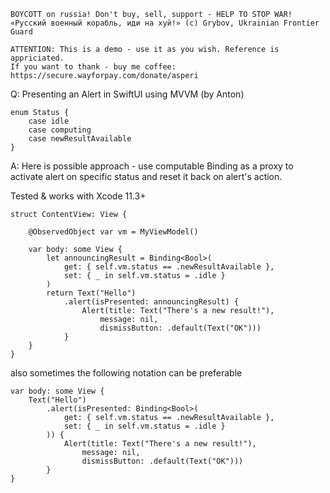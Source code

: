 ```
BOYCOTT on russia! Don't buy, sell, support - HELP TO STOP WAR!
«Русский военный корабль, иди на хуй!» (c) Grybov, Ukrainian Frontier Guard

ATTENTION: This is a demo - use it as you wish. Reference is appriciated.
If you want to thank - buy me coffee: https://secure.wayforpay.com/donate/asperi
```

Q: Presenting an Alert in SwiftUI using MVVM (by Anton)

```
enum Status {
    case idle
    case computing
    case newResultAvailable
}
```

A: Here is possible approach - use computable Binding as a proxy
to activate alert on specific status and reset it back on alert's
action.

Tested & works with Xcode 11.3+

    struct ContentView: View {
    
        @ObservedObject var vm = MyViewModel()
    
        var body: some View {
            let announcingResult = Binding<Bool>(
                get: { self.vm.status == .newResultAvailable },
                set: { _ in self.vm.status = .idle }
            )
            return Text("Hello")
                .alert(isPresented: announcingResult) {
                    Alert(title: Text("There's a new result!"),
                        message: nil,
                        dismissButton: .default(Text("OK")))
                }
        }
    }

also sometimes the following notation can be preferable

    var body: some View {
        Text("Hello")
            .alert(isPresented: Binding<Bool>(
                get: { self.vm.status == .newResultAvailable },
                set: { _ in self.vm.status = .idle }
            )) {
                Alert(title: Text("There's a new result!"),
                    message: nil,
                    dismissButton: .default(Text("OK")))
            }
    }
